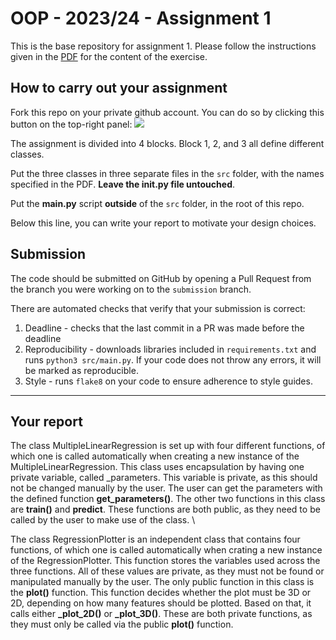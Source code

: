 # OOP - 2023/24 - Assignment 1

This is the base repository for assignment 1.
Please follow the instructions given in the [PDF](https://brightspace.rug.nl/content/enforced/243046-WBAI045-05.2023-2024.1/2023_24_OOP.pdf) for the content of the exercise.

## How to carry out your assignment

Fork this repo on your private github account.
You can do so by clicking this button on the top-right panel:
![](fork.png) 

The assignment is divided into 4 blocks.
Block 1, 2, and 3 all define different classes.

Put the three classes in three separate files in the `src` folder, with the names specified in the PDF.
**Leave the __init__.py file untouched**.

Put the **main.py** script **outside** of the `src` folder, in the root of this repo.

Below this line, you can write your report to motivate your design choices.

## Submission

The code should be submitted on GitHub by opening a Pull Request from the branch you were working on to the `submission` branch.

There are automated checks that verify that your submission is correct:

1. Deadline - checks that the last commit in a PR was made before the deadline
2. Reproducibility - downloads libraries included in `requirements.txt` and runs `python3 src/main.py`. If your code does not throw any errors, it will be marked as reproducible.
3. Style - runs `flake8` on your code to ensure adherence to style guides.

---

## Your report
The class MultipleLinearRegression is set up with four different functions, of which one is called automatically when creating a new instance of the MultipleLinearRegression. This class uses encapsulation by having one private variable, called _parameters. This variable is private, as this should not be changed manually by the user. The user can get the parameters with the defined function **get_parameters()**. 
The other two functions in this class are **train()** and **predict**. These functions are both public, as they need to be called by the user to make use of the class. \\

The class RegressionPlotter is an independent class that contains four functions, of which one is called automatically when crating a new instance of the RegressionPlotter. This function stores the variables used across the three functions. All of these values are private, as they must not be found or manipulated manually by the user. The only public function in this class is the **plot()** function. This function decides whether the plot must be 3D or 2D, depending on how many features should be plotted. Based on that, it calls either **_plot_2D()** or **_plot_3D()**. These are both private functions, as they must only be called via the public **plot()** function.
